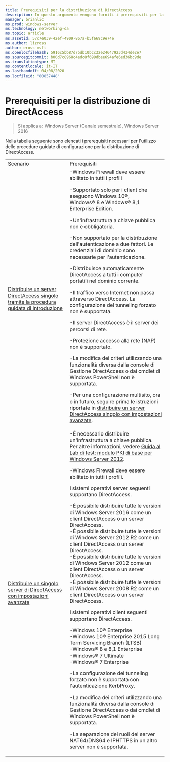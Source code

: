 ```yaml
---
title: Prerequisiti per la distribuzione di DirectAccess
description: In questo argomento vengono forniti i prerequisiti per la distribuzione di DirectAccess in Windows Server 2016.
manager: brianlic
ms.prod: windows-server
ms.technology: networking-da
ms.topic: article
ms.assetid: 57c7e039-42ef-4909-867a-b5f669c9e74e
ms.author: lizross
author: eross-msft
ms.openlocfilehash: 5916c5bb87d7bdb10bcc32e24647923d434de2e7
ms.sourcegitcommit: b00d7c8968c4adc8f699dbee694afe6ed36bc9de
ms.translationtype: MT
ms.contentlocale: it-IT
ms.lasthandoff: 04/08/2020
ms.locfileid: "80857448"
---
```

# <a name="prerequisites-for-deploying-directaccess"></a>Prerequisiti per la distribuzione di DirectAccess

>Si applica a: Windows Server (Canale semestrale), Windows Server 2016

Nella tabella seguente sono elencati i prerequisiti necessari per l'utilizzo delle procedure guidate di configurazione per la distribuzione di DirectAccess.  
  
|||  
|-|-|  
|Scenario|Prerequisiti|  
|[Distribuire un server DirectAccess singolo tramite la procedura guidata di Introduzione](../../remote-access/directaccess/single-server-wizard/Deploy-a-Single-DirectAccess-Server-Using-the-Getting-Started-Wizard.md)|-Windows Firewall deve essere abilitato in tutti i profili<p>-Supportato solo per i client che eseguono Windows 10&reg;, <br />              Windows&reg; 8 e Windows&reg; 8,1 Enterprise Edition.<p>-Un'infrastruttura a chiave pubblica non è obbligatoria.<p>-Non supportato per la distribuzione dell'autenticazione a due fattori. Le credenziali di dominio sono necessarie per l'autenticazione.<p>-Distribuisce automaticamente DirectAccess a tutti i computer portatili nel dominio corrente.<p>-Il traffico verso Internet non passa attraverso DirectAccess. La configurazione del tunneling forzato non è supportata.<p>-Il server DirectAccess è il server dei percorsi di rete.<p>-Protezione accesso alla rete (NAP) non è supportato.<p>-La modifica dei criteri utilizzando una funzionalità diversa dalla console di Gestione DirectAccess o dai cmdlet di Windows PowerShell non è supportata.<p>-Per una configurazione multisito, ora o in futuro, seguire prima le istruzioni riportate in [distribuire un server DirectAccess singolo con impostazioni avanzate](../../remote-access/directaccess/single-server-advanced/Deploy-a-Single-DirectAccess-Server-with-Advanced-Settings.md).|  
|[Distribuire un singolo server di DirectAccess con impostazioni avanzate](../../remote-access/directaccess/single-server-advanced/Deploy-a-Single-DirectAccess-Server-with-Advanced-Settings.md)|-È necessario distribuire un'infrastruttura a chiave pubblica.<br />    Per altre informazioni, vedere [Guida al Lab di test: modulo PKI di base per Windows Server 2012](https://social.technet.microsoft.com/wiki/contents/articles/7862.test-lab-guide-mini-module-basic-pki-for-windows-server-2012.aspx).<p>-Windows Firewall deve essere abilitato in tutti i profili.<p>I sistemi operativi server seguenti supportano DirectAccess.<p>-È possibile distribuire tutte le versioni di Windows Server 2016 come un client DirectAccess o un server DirectAccess.<br />-È possibile distribuire tutte le versioni di Windows Server 2012 R2 come un client DirectAccess o un server DirectAccess.<br />-È possibile distribuire tutte le versioni di Windows Server 2012 come un client DirectAccess o un server DirectAccess.<br />-È possibile distribuire tutte le versioni di Windows Server 2008 R2 come un client DirectAccess o un server DirectAccess.<p>I sistemi operativi client seguenti supportano DirectAccess.<p>-Windows 10&reg; Enterprise<br />-Windows 10&reg; Enterprise 2015 Long Term Servicing Branch (LTSB)<br />-Windows&reg; 8 e 8,1 Enterprise<br />-Windows&reg; 7 Ultimate<br />-Windows&reg; 7 Enterprise<p>-La configurazione del tunneling forzato non è supportata con l'autenticazione KerbProxy.<p>-La modifica dei criteri utilizzando una funzionalità diversa dalla console di Gestione DirectAccess o dai cmdlet di Windows PowerShell non è supportata.<p>-La separazione dei ruoli del server NAT64/DNS64 e IPHTTPS in un altro server non è supportata.|  
  


